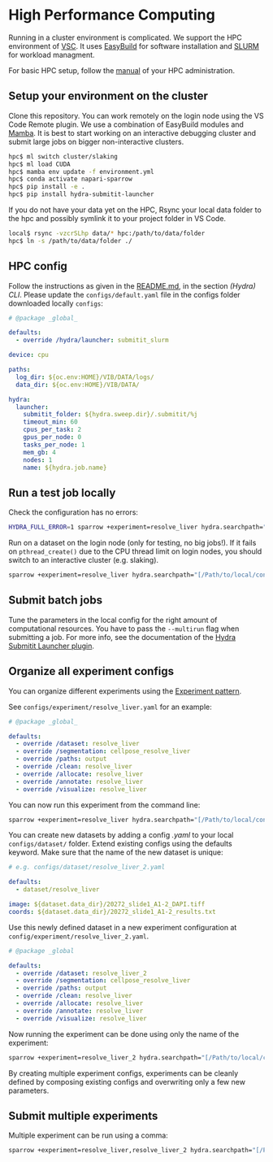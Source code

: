 # High Performance Computing

Running in a cluster environment is complicated.
We support the HPC environment of [VSC](https://www.ugent.be/hpc/en).
It uses [EasyBuild](https://docs.easybuild.io/en/latest/) for software installation and [SLURM](https://slurm.schedmd.com/documentation.html) for workload managment.

For basic HPC setup, follow the [manual](https://www.ugent.be/hpc/en/support/documentation.htm) of your HPC administration.

## Setup your environment on the cluster

Clone this repository. You can work remotely on the login node using the VS Code Remote plugin.
We use a combination of EasyBuild modules and [Mamba](https://github.com/conda-forge/miniforge).
It is best to start working on an interactive debugging cluster and submit large jobs on bigger non-interactive clusters.

```bash
hpc$ ml switch cluster/slaking
hpc$ ml load CUDA
hpc$ mamba env update -f environment.yml
hpc$ conda activate napari-sparrow
hpc$ pip install -e .
hpc$ pip install hydra-submitit-launcher
```

If you do not have your data yet on the HPC, Rsync your local data folder to the hpc and possibly symlink it to your project folder in VS Code.
```bash
local$ rsync -vzcrSLhp data/* hpc:/path/to/data/folder
hpc$ ln -s /path/to/data/folder ./
```

## HPC config

Follow the instructions as given in the [README.md](../README.md), in the section *(Hydra) CLI*. Please update the `configs/default.yaml` file in the configs folder downloaded locally `configs`:


```yaml
# @package _global_

defaults:
  - override /hydra/launcher: submitit_slurm

device: cpu

paths:
  log_dir: ${oc.env:HOME}/VIB/DATA/logs/
  data_dir: ${oc.env:HOME}/VIB/DATA/

hydra:
  launcher:
    submitit_folder: ${hydra.sweep.dir}/.submitit/%j
    timeout_min: 60
    cpus_per_task: 2
    gpus_per_node: 0
    tasks_per_node: 1
    mem_gb: 4
    nodes: 1
    name: ${hydra.job.name}
```

## Run a test job locally

Check the configuration has no errors:
```bash
HYDRA_FULL_ERROR=1 sparrow +experiment=resolve_liver hydra.searchpath="[/Path/to/local/configs]" task_name=results_sparrow --cfg job
```

Run on a dataset on the login node (only for testing, no big jobs!).
If it fails on `pthread_create()` due to the CPU thread limit on login nodes, you should switch to an interactive cluster (e.g. slaking).

```bash
sparrow +experiment=resolve_liver hydra.searchpath="[/Path/to/local/configs]" task_name=results_sparrow  --multirun
```

## Submit batch jobs

Tune the parameters in the local config for the right amount of computational resources.
You have to pass the `--multirun` flag when submitting a job. For more info, see the documentation of the [Hydra Submitit Launcher plugin](https://hydra.cc/docs/plugins/submitit_launcher/).


## Organize all experiment configs

You can organize different experiments using the [Experiment pattern](https://hydra.cc/docs/patterns/configuring_experiments/).

See `configs/experiment/resolve_liver.yaml` for an example:

```yaml
# @package _global_

defaults:
  - override /dataset: resolve_liver
  - override /segmentation: cellpose_resolve_liver
  - override /paths: output
  - override /clean: resolve_liver
  - override /allocate: resolve_liver
  - override /annotate: resolve_liver
  - override /visualize: resolve_liver
```

You can now run this experiment from the command line:

```bash
sparrow +experiment=resolve_liver hydra.searchpath="[/Path/to/local/configs]" task_name=results_sparrow  --multirun
```


You can create new datasets by adding a config *.yaml* to your local `configs/dataset/` folder. Extend existing configs using the defaults keyword. Make sure that the name of the new dataset is unique:

```yaml
# e.g. configs/dataset/resolve_liver_2.yaml

defaults:
  - dataset/resolve_liver

image: ${dataset.data_dir}/20272_slide1_A1-2_DAPI.tiff
coords: ${dataset.data_dir}/20272_slide1_A1-2_results.txt
```

Use this newly defined dataset in a new experiment configuration at `config/experiment/resolve_liver_2.yaml`.

```yaml
# @package _global

defaults:
  - override /dataset: resolve_liver_2
  - override /segmentation: cellpose_resolve_liver
  - override /paths: output
  - override /clean: resolve_liver
  - override /allocate: resolve_liver
  - override /annotate: resolve_liver
  - override /visualize: resolve_liver
```

Now running the experiment can be done using only the name of the experiment:

```bash
sparrow +experiment=resolve_liver_2 hydra.searchpath="[/Path/to/local/configs]" task_name=results_sparrow  --multirun
```

By creating multiple experiment configs, experiments can be cleanly defined by composing existing configs and overwriting only a few new parameters.

## Submit multiple experiments

Multiple experiment can be run using a comma:

```bash
sparrow +experiment=resolve_liver,resolve_liver_2 hydra.searchpath="[/Path/to/local/configs]" task_name=results_sparrow  --multirun
```